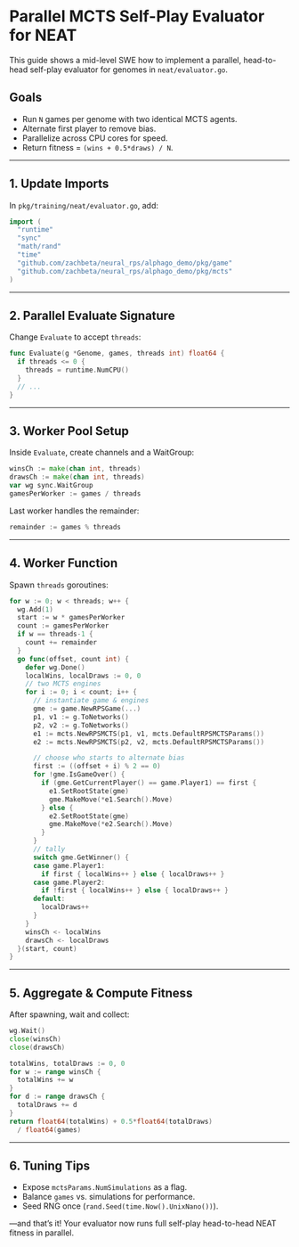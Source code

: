 # Parallel MCTS Self-Play Evaluator for NEAT

This guide shows a mid-level SWE how to implement a parallel, head-to-head self-play evaluator for genomes in `neat/evaluator.go`.

## Goals
- Run `N` games per genome with two identical MCTS agents.
- Alternate first player to remove bias.
- Parallelize across CPU cores for speed.
- Return fitness = `(wins + 0.5*draws) / N`.

---

## 1. Update Imports

In `pkg/training/neat/evaluator.go`, add:

```go
import (
  "runtime"
  "sync"
  "math/rand"
  "time"
  "github.com/zachbeta/neural_rps/alphago_demo/pkg/game"
  "github.com/zachbeta/neural_rps/alphago_demo/pkg/mcts"
)
```

---

## 2. Parallel Evaluate Signature

Change `Evaluate` to accept `threads`:

```go
func Evaluate(g *Genome, games, threads int) float64 {
  if threads <= 0 {
    threads = runtime.NumCPU()
  }
  // ...
}
```

---

## 3. Worker Pool Setup

Inside `Evaluate`, create channels and a WaitGroup:

```go
winsCh := make(chan int, threads)
drawsCh := make(chan int, threads)
var wg sync.WaitGroup
gamesPerWorker := games / threads
``` 

Last worker handles the remainder:

```go
remainder := games % threads
``` 

---

## 4. Worker Function

Spawn `threads` goroutines:

```go
for w := 0; w < threads; w++ {
  wg.Add(1)
  start := w * gamesPerWorker
  count := gamesPerWorker
  if w == threads-1 {
    count += remainder
  }
  go func(offset, count int) {
    defer wg.Done()
    localWins, localDraws := 0, 0
    // two MCTS engines
    for i := 0; i < count; i++ {
      // instantiate game & engines
      gme := game.NewRPSGame(...)
      p1, v1 := g.ToNetworks()
      p2, v2 := g.ToNetworks()
      e1 := mcts.NewRPSMCTS(p1, v1, mcts.DefaultRPSMCTSParams())
      e2 := mcts.NewRPSMCTS(p2, v2, mcts.DefaultRPSMCTSParams())

      // choose who starts to alternate bias
      first := ((offset + i) % 2 == 0)
      for !gme.IsGameOver() {
        if (gme.GetCurrentPlayer() == game.Player1) == first {
          e1.SetRootState(gme)
          gme.MakeMove(*e1.Search().Move)
        } else {
          e2.SetRootState(gme)
          gme.MakeMove(*e2.Search().Move)
        }
      }
      // tally
      switch gme.GetWinner() {
      case game.Player1:
        if first { localWins++ } else { localDraws++ }
      case game.Player2:
        if !first { localWins++ } else { localDraws++ }
      default:
        localDraws++
      }
    }
    winsCh <- localWins
    drawsCh <- localDraws
  }(start, count)
}
```

---

## 5. Aggregate & Compute Fitness

After spawning, wait and collect:

```go
wg.Wait()
close(winsCh)
close(drawsCh)

totalWins, totalDraws := 0, 0
for w := range winsCh {
  totalWins += w
}
for d := range drawsCh {
  totalDraws += d
}
return float64(totalWins) + 0.5*float64(totalDraws)
  / float64(games)
```

---

## 6. Tuning Tips

- Expose `mctsParams.NumSimulations` as a flag.
- Balance `games` vs. simulations for performance.
- Seed RNG once (`rand.Seed(time.Now().UnixNano())`).

—and that’s it! Your evaluator now runs full self-play head-to-head NEAT fitness in parallel.
